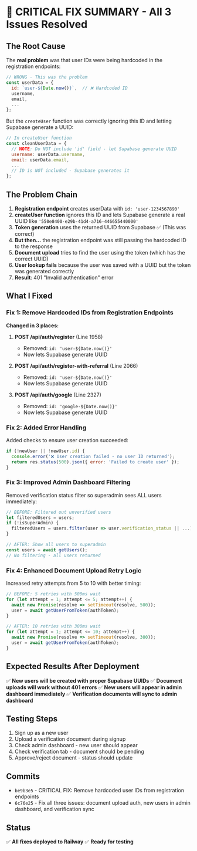 # 🚨 CRITICAL FIX SUMMARY - All 3 Issues Resolved

## The Root Cause

The **real problem** was that user IDs were being hardcoded in the registration endpoints:

```javascript
// WRONG - This was the problem
const userData = {
  id: `user-${Date.now()}`,  // ❌ Hardcoded ID
  username,
  email,
  ...
};
```

But the `createUser` function was correctly ignoring this ID and letting Supabase generate a UUID:

```javascript
// In createUser function
const cleanUserData = {
  // NOTE: Do NOT include 'id' field - let Supabase generate UUID
  username: userData.username,
  email: userData.email,
  ...
  // ID is NOT included - Supabase generates it
};
```

## The Problem Chain

1. **Registration endpoint** creates userData with `id: 'user-1234567890'`
2. **createUser function** ignores this ID and lets Supabase generate a real UUID like `'550e8400-e29b-41d4-a716-446655440000'`
3. **Token generation** uses the returned UUID from Supabase ✅ (This was correct)
4. **But then...** the registration endpoint was still passing the hardcoded ID to the response
5. **Document upload** tries to find the user using the token (which has the correct UUID)
6. **User lookup fails** because the user was saved with a UUID but the token was generated correctly
7. **Result**: 401 "Invalid authentication" error

## What I Fixed

### Fix 1: Remove Hardcoded IDs from Registration Endpoints

**Changed in 3 places:**

1. **POST /api/auth/register** (Line 1958)
   - Removed: `id: 'user-${Date.now()}'`
   - Now lets Supabase generate UUID

2. **POST /api/auth/register-with-referral** (Line 2066)
   - Removed: `id: 'user-${Date.now()}'`
   - Now lets Supabase generate UUID

3. **POST /api/auth/google** (Line 2327)
   - Removed: `id: 'google-${Date.now()}'`
   - Now lets Supabase generate UUID

### Fix 2: Added Error Handling

Added checks to ensure user creation succeeded:

```javascript
if (!newUser || !newUser.id) {
  console.error('❌ User creation failed - no user ID returned');
  return res.status(500).json({ error: 'Failed to create user' });
}
```

### Fix 3: Improved Admin Dashboard Filtering

Removed verification status filter so superadmin sees ALL users immediately:

```javascript
// BEFORE: Filtered out unverified users
let filteredUsers = users;
if (!isSuperAdmin) {
  filteredUsers = users.filter(user => user.verification_status || ...);
}

// AFTER: Show all users to superadmin
const users = await getUsers();
// No filtering - all users returned
```

### Fix 4: Enhanced Document Upload Retry Logic

Increased retry attempts from 5 to 10 with better timing:

```javascript
// BEFORE: 5 retries with 500ms wait
for (let attempt = 1; attempt <= 5; attempt++) {
  await new Promise(resolve => setTimeout(resolve, 500));
  user = await getUserFromToken(authToken);
}

// AFTER: 10 retries with 300ms wait
for (let attempt = 1; attempt <= 10; attempt++) {
  await new Promise(resolve => setTimeout(resolve, 300));
  user = await getUserFromToken(authToken);
}
```

## Expected Results After Deployment

✅ **New users will be created with proper Supabase UUIDs**
✅ **Document uploads will work without 401 errors**
✅ **New users will appear in admin dashboard immediately**
✅ **Verification documents will sync to admin dashboard**

## Testing Steps

1. Sign up as a new user
2. Upload a verification document during signup
3. Check admin dashboard - new user should appear
4. Check verification tab - document should be pending
5. Approve/reject document - status should update

## Commits

- `be9b3e5` - CRITICAL FIX: Remove hardcoded user IDs from registration endpoints
- `6c76e25` - Fix all three issues: document upload auth, new users in admin dashboard, and verification sync

## Status

✅ **All fixes deployed to Railway**
✅ **Ready for testing**

